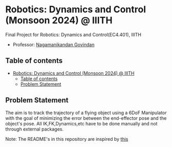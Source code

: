 # Robotics: Dynamics and Control (Monsoon 2024) @ IIITH
Final Project for Robotics: Dynamics and Control(EC4.401), IIITH
- Professor: [Nagamanikandan Govindan](https://www.iiit.ac.in/faculty/nagamanikandan-govindan/)

## Table of contents

- [Robotics: Dynamics and Control (Monsoon 2024) @ IIITH](#robotics-dynamics-and-control-monsoon-2024--iiith)
    - [Table of contents](#table-of-contents)
    - [Problem Statement](#problem-statement)

## Problem Statement

The aim is to track the trajectory of a flying object using a 6DoF Manipulator with the goal of minimizing the error between the end-effector pose and the object's pose. All IK,FK,Dynamics,etc have to be done manually and not through external packages.

Note: The README's in this repository are inspired by [this](https://github.com/TheProjectsGuy/MR21-CS7.503)